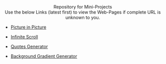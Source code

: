 <div align="center">Repository for Mini-Projects</div>

<div align="center">Use the below Links (latest first) to view the Web-Pages if complete URL is unknown to you.</div>

- [Picture in Picture](https://adityasingh2509.github.io/mini-projects/picture-in-picture/index.html)

- [Infinite Scroll](https://adityasingh2509.github.io/mini-projects/infinite-scroller/index.html)

- [Quotes Generator](https://adityasingh2509.github.io/mini-projects/random-quote-generator/index.html)

- [Background Gradient Generator](https://adityasingh2509.github.io/mini-projects/background-generator/index.html)

